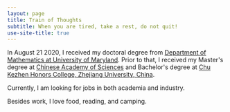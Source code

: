 ```yaml
---
layout: page
title: Train of Thoughts
subtitle: When you are tired, take a rest, do not quit!
use-site-title: true
---
```


In August 21 2020, I received my doctoral degree from [Department of Mathematics at University of Maryland](http://www.math.umd.edu/). Prior to that, I received my Master's degree at [Chinese Academy of Sciences](http://www.cas.cn/) and Bachelor's degree at [Chu Kezhen Honors College, Zhejiang University, China](http://ckc.zju.edu.cn/ckcen/_t1906/main.psp).

Currently, I am looking for jobs in both academia and industry.

Besides work, I love food, reading, and camping.


